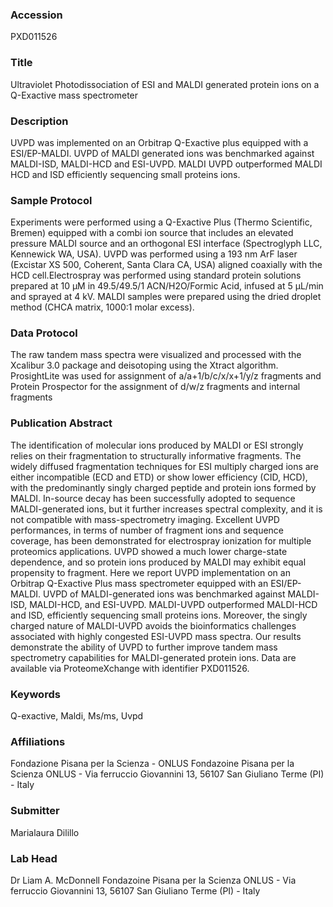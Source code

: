 ### Accession
PXD011526

### Title
Ultraviolet Photodissociation of ESI and MALDI generated protein ions on a Q-Exactive mass spectrometer

### Description
UVPD was implemented on an Orbitrap Q-Exactive plus equipped with a ESI/EP-MALDI. UVPD of MALDI generated ions was benchmarked against MALDI-ISD, MALDI-HCD and ESI-UVPD. MALDI UVPD outperformed MALDI HCD and ISD efficiently sequencing small proteins ions.

### Sample Protocol
Experiments were performed using a Q-Exactive Plus (Thermo Scientific, Bremen) equipped with a combi ion source that includes an elevated pressure MALDI source and an orthogonal ESI interface (Spectroglyph LLC, Kennewick WA, USA). UVPD was performed using a 193 nm ArF laser (Excistar XS 500, Coherent, Santa Clara CA, USA) aligned coaxially with the HCD cell.Electrospray was performed using standard protein solutions prepared at 10 µM in 49.5/49.5/1 ACN/H2O/Formic Acid, infused at 5 µL/min and sprayed at 4 kV. MALDI samples were prepared using the dried droplet method (CHCA matrix, 1000:1 molar excess).

### Data Protocol
The raw tandem mass spectra were visualized and processed with the Xcalibur 3.0 package and deisotoping using the Xtract algorithm. ProsightLite was used for assignment of a/a+1/b/c/x/x+1/y/z fragments and Protein Prospector for the assignment of d/w/z fragments and internal fragments

### Publication Abstract
The identification of molecular ions produced by MALDI or ESI strongly relies on their fragmentation to structurally informative fragments. The widely diffused fragmentation techniques for ESI multiply charged ions are either incompatible (ECD and ETD) or show lower efficiency (CID, HCD), with the predominantly singly charged peptide and protein ions formed by MALDI. In-source decay has been successfully adopted to sequence MALDI-generated ions, but it further increases spectral complexity, and it is not compatible with mass-spectrometry imaging. Excellent UVPD performances, in terms of number of fragment ions and sequence coverage, has been demonstrated for electrospray ionization for multiple proteomics applications. UVPD showed a much lower charge-state dependence, and so protein ions produced by MALDI may exhibit equal propensity to fragment. Here we report UVPD implementation on an Orbitrap Q-Exactive Plus mass spectrometer equipped with an ESI/EP-MALDI. UVPD of MALDI-generated ions was benchmarked against MALDI-ISD, MALDI-HCD, and ESI-UVPD. MALDI-UVPD outperformed MALDI-HCD and ISD, efficiently sequencing small proteins ions. Moreover, the singly charged nature of MALDI-UVPD avoids the bioinformatics challenges associated with highly congested ESI-UVPD mass spectra. Our results demonstrate the ability of UVPD to further improve tandem mass spectrometry capabilities for MALDI-generated protein ions. Data are available via ProteomeXchange with identifier PXD011526.

### Keywords
Q-exactive, Maldi, Ms/ms, Uvpd

### Affiliations
Fondazione Pisana per la Scienza - ONLUS
Fondazoine Pisana per la Scienza ONLUS - Via ferruccio Giovannini 13, 56107 San Giuliano Terme (PI) - Italy

### Submitter
Marialaura Dilillo

### Lab Head
Dr Liam A. McDonnell
Fondazoine Pisana per la Scienza ONLUS - Via ferruccio Giovannini 13, 56107 San Giuliano Terme (PI) - Italy


